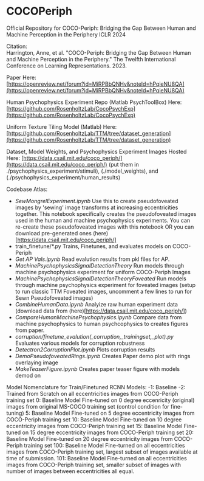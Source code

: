 # COCOPeriph
Official Repository for COCO-Periph: Bridging the Gap Between Human and Machine Perception in the Periphery ICLR 2024

Citation:  
Harrington, Anne, et al. "COCO-Periph: Bridging the Gap Between Human and Machine Perception in the Periphery." The Twelfth International Conference on Learning Representations. 2023.

Paper Here:  
[https://openreview.net/forum?id=MiRPBbQNHv&noteId=hPqieNU8QA](https://openreview.net/forum?id=MiRPBbQNHv&noteId=hPqieNU8QA)

Human Psychophysics Experiment Repo (Matlab PsychToolBox) Here:
[https://github.com/RosenholtzLab/CocoPsychExp](https://github.com/RosenholtzLab/CocoPsychExp)

Uniform Texture Tiling Model (Matlab) Here:
[https://github.com/RosenholtzLab/TTM/tree/dataset_generation](https://github.com/RosenholtzLab/TTM/tree/dataset_generation)

Dataset, Model Weights, and Psychophysics Experiment Images Hosted Here:
[https://data.csail.mit.edu/coco_periph/](https://data.csail.mit.edu/coco_periph/) (put them in ./psychophysics_experiment/stimuli), (./model_weights), and  (./psychophysics_experiment/human_results)

Codebase Atlas:
- *SewMongrelExperiment.ipynb*  Use this to create pseudofoveated images by 'sewing' image transforms at increasing eccentricities together. This notebook specifically creates the pseudofoveated images used in the human and machine psychophysics experiments. You can re-create these pseudofoveated images with this notebook OR you can download pre-generated ones (here)[https://data.csail.mit.edu/coco_periph/]
- train_finetune/*.py Trains, Finetunes, and evaluates models on COCO-Periph
- *Get AP Vals.ipynb* Read evalution results from pkl files for AP.
- *MachinePsychophysicsSignalDetectionTheory* Run models through machine psychophysics experiment for uniform COCO-Periph Images
- *MachinePsychophysicsSignalDetectionTheoryFoveated* Run models through machine psychophysics experiment for foveated images (setup to run classic TTM Foveated images, uncomment a few lines to run for Sewn Pseudofoveated images)
- *CombineHumanData.ipynb* Analyize raw human experiment data (download data from (here)[https://data.csail.mit.edu/coco_periph/])
- *CompareHumanMachinePsychophysics.ipynb* Compare data from machine psychophysics to human psychcophysics to creates figures from paper.
- *corruption/finetune_evalution(_corruption,_trainingset,_plot).py* Evaluates various models for corruption robustness
- *Detectron2CorruptionPlot.ipynb* Plots corruption results
- *DemoPseudofoveatedRings.ipynb* Creates Paper demo plot with rings overlaying image
- *MakeTeaserFigure.ipynb* Creates paper teaser figure with models demod on 

Model Nomenclature for Train/Finetuned RCNN Models:
-1: Baseline
-2: Trained from Scratch on all eccentricities images from COCO-Periph training set
0: Baseline Model Fine-tuned on 0 degree eccenricity (original) images from original MS-COCO training set (control condition for fine-tuning)
5:  Baseline Model Fine-tuned on 5 degree eccentricity images from COCO-Periph training set
10:  Baseline Model Fine-tuned on 10 degree eccentricity images from COCO-Periph training set
15:  Baseline Model Fine-tuned on 15 degree eccentricity images from COCO-Periph training set
20:  Baseline Model Fine-tuned on 20 degree eccentricity images from COCO-Periph training set
100: Baseline Model Fine-turned on all eccentricities images from COCO-Periph training set, largest subset of images available at time of submission.
101: Baseline Model Fine-turned on all eccentricities images from COCO-Periph training set, smaller subset of images with number of images between eccentricities all equal.



